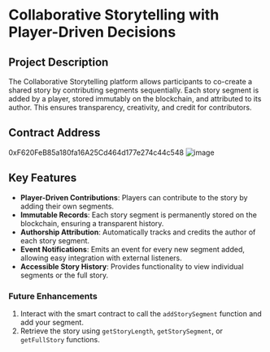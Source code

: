 # Collaborative Storytelling with Player-Driven Decisions

## Project Description
The Collaborative Storytelling platform allows participants to co-create a shared story by contributing segments sequentially. Each story segment is added by a player, stored immutably on the blockchain, and attributed to its author. This ensures transparency, creativity, and credit for contributors.

## Contract Address
0xF620FeB85a180fa16A25Cd464d177e274c44c548
![image](https://github.com/user-attachments/assets/ee0bb2a6-7aae-4c38-ab9a-f7e04f5d9049)


## Key Features
- **Player-Driven Contributions**: Players can contribute to the story by adding their own segments.
- **Immutable Records**: Each story segment is permanently stored on the blockchain, ensuring a transparent history.
- **Authorship Attribution**: Automatically tracks and credits the author of each story segment.
- **Event Notifications**: Emits an event for every new segment added, allowing easy integration with external listeners.
- **Accessible Story History**: Provides functionality to view individual segments or the full story.

### Future Enhancements
1. Interact with the smart contract to call the `addStorySegment` function and add your segment.
2. Retrieve the story using `getStoryLength`, `getStorySegment`, or `getFullStory` functions.


